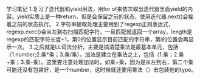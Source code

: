 学习笔记
1.复习了迭代器和yield用法，用for of来依次取出迭代器里面yield的内容。yield实质上是一种return，但是会保留之前的状态，使用迭代器.next()会接着之前的状态执行。
2.字符串提取处理主要用到了regexp正则表达式，regexp.exec()会从左到右扫描匹配字符，一旦匹配就返回一个array，length是regexp的匹配字符长度+1，第0的位置显示目前匹配的字符串，第i的位置会再显示一次。
3.之后就是LL词法分析，主要是搞清楚乘法是最基本单元，包括（1.number;2.乘*乘；3.乘/乘）。加法是建立在乘法之上，包括（1.乘；2.乘+乘；3.乘-乘）。这里要注意处理加法时，如乘+乘，因为是从左到右，第二个乘可能还没有包装好，是一个number，这时候就还要用乘法（）去包装他的type。
